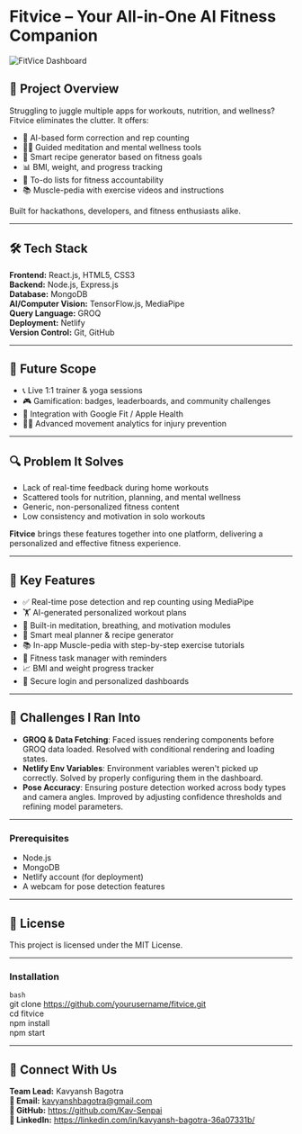 # Fitvice – Your All-in-One AI Fitness Companion

![FitVice Dashboard](https://i.ibb.co/hRwVW0QG/Whats-App-Image-2025-04-21-at-01-31-59-91d9fdd7.jpg)

## 🚀 Project Overview

Struggling to juggle multiple apps for workouts, nutrition, and wellness? Fitvice eliminates the clutter. It offers:

- 🧠 AI-based form correction and rep counting  
- 🧘‍♀️ Guided meditation and mental wellness tools  
- 🥗 Smart recipe generator based on fitness goals  
- 📊 BMI, weight, and progress tracking  
- 🧾 To-do lists for fitness accountability  
- 📚 Muscle-pedia with exercise videos and instructions

Built for hackathons, developers, and fitness enthusiasts alike.

---

## 🛠️ Tech Stack

**Frontend:** React.js, HTML5, CSS3  
**Backend:** Node.js, Express.js  
**Database:** MongoDB  
**AI/Computer Vision:** TensorFlow.js, MediaPipe  
**Query Language:** GROQ  
**Deployment:** Netlify  
**Version Control:** Git, GitHub

---

## 🧠 Future Scope

- 📞 Live 1:1 trainer & yoga sessions
- 🎮 Gamification: badges, leaderboards, and community challenges
- 🔄 Integration with Google Fit / Apple Health
- 🧍‍♂️ Advanced movement analytics for injury prevention

---

## 🔍 Problem It Solves

- Lack of real-time feedback during home workouts  
- Scattered tools for nutrition, planning, and mental wellness  
- Generic, non-personalized fitness content  
- Low consistency and motivation in solo workouts

**Fitvice** brings these features together into one platform, delivering a personalized and effective fitness experience.

---

## 🌟 Key Features

- ✅ Real-time pose detection and rep counting using MediaPipe  
- 🏋️ AI-generated personalized workout plans  
- 🧘 Built-in meditation, breathing, and motivation modules  
- 🥗 Smart meal planner & recipe generator  
- 📚 In-app Muscle-pedia with step-by-step exercise tutorials  
- 📅 Fitness task manager with reminders  
- 📈 BMI and weight progress tracker  
- 🔐 Secure login and personalized dashboards

---

## 🧪 Challenges I Ran Into

- **GROQ & Data Fetching**: Faced issues rendering components before GROQ data loaded. Resolved with conditional rendering and loading states.  
- **Netlify Env Variables**: Environment variables weren't picked up correctly. Solved by properly configuring them in the dashboard.  
- **Pose Accuracy**: Ensuring posture detection worked across body types and camera angles. Improved by adjusting confidence thresholds and refining model parameters.

---

### Prerequisites

- Node.js
- MongoDB
- Netlify account (for deployment)
- A webcam for pose detection features

---

## 📜 License
This project is licensed under the MIT License.

---

### Installation
```bash```  
git clone https://github.com/yourusername/fitvice.git  
cd fitvice  
npm install  
npm start

---

## 🤝 Connect With Us
**Team Lead:** Kavyansh Bagotra  
**📧 Email:** kavyanshbagotra@gmail.com  
**🔗 GitHub:** https://github.com/Kav-Senpai  
**🔗 LinkedIn:** https://linkedin.com/in/kavyansh-bagotra-36a07331b/  